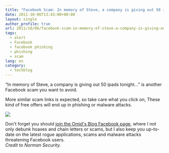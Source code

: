 ```yaml
---
title: "Facebook Scam: In memory of Steve, a company is giving out 50 ipads tonight"
date: 2011-10-06T13:43:00+00:00
layout: single
author_profile: true
url: 2011/10/06/facebook-scam-in-memory-of-steve-a-company-is-giving-out-50-ipads-tonight/
tags:
  - alert
  - Facebook
  - facebook phishing
  - phishing
  - scam
lang: en
category: 
  - techblog
---
```

“In memory of Steve, a company is giving out 50 ipads tonight…” is another Facebook scam you want to avoid.

More similar scam links is expected, so take care what you click on, These kind of free offers will end up in phishing or malware attacks.

[![](http://2.bp.blogspot.com/-VPnWeIEBUeA/To2ogvzBDuI/AAAAAAAAEC0/k3QYKeN7D34/s400/297525_10150339271512427_193107142426_7979578_1922271470_n.jpg)](http://2.bp.blogspot.com/-VPnWeIEBUeA/To2ogvzBDuI/AAAAAAAAEC0/k3QYKeN7D34/s1600/297525_10150339271512427_193107142426_7979578_1922271470_n.jpg)

Don't forget you should [join the Omid's Blog Facebook page](https://www.facebook.com/omidsnetwork), where I not only debunk hoaxes and chain letters or scams, but I also keep you up-to-date on the latest rogue applications, scams and malware attacks threatening Facebook users.  
_Credit to Norman Security._